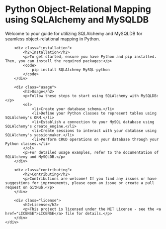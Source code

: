 <div class="container">
        <h1>Python Object-Relational Mapping using SQLAlchemy and MySQLDB</h1>
        <p>Welcome to your guide for utilizing SQLAlchemy and MySQLDB for seamless object-relational mapping in Python.</p>

        <div class="installation">
            <h2>Installation</h2>
            <p>To get started, ensure you have Python and pip installed. Then, you can install the required packages:</p>
            <code>
                pip install SQLAlchemy MySQL-python
            </code>
        </div>

        <div class="usage">
            <h2>Usage</h2>
            <p>Follow these steps to start using SQLAlchemy with MySQLDB:</p>
            <ol>
                <li>Create your database schema.</li>
                <li>Define your Python classes to represent tables using SQLAlchemy's ORM.</li>
                <li>Establish a connection to your MySQL database using SQLAlchemy's create_engine.</li>
                <li>Create sessions to interact with your database using SQLAlchemy's sessionmaker.</li>
                <li>Perform CRUD operations on your database through your Python classes.</li>
            </ol>
            <p>For detailed usage examples, refer to the documentation of SQLAlchemy and MySQLDB.</p>
        </div>

        <div class="contributing">
            <h2>Contributing</h2>
            <p>Contributions are welcome! If you find any issues or have suggestions for improvements, please open an issue or create a pull request on GitHub.</p>
        </div>

        <div class="license">
            <h2>License</h2>
            <p>This project is licensed under the MIT License - see the <a href="LICENSE">LICENSE</a> file for details.</p>
        </div>
    </div>


